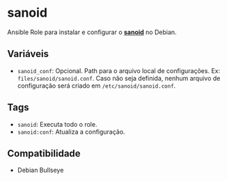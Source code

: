 # sanoid

Ansible Role para instalar e configurar o
**[sanoid](https://github.com/jimsalterjrs/sanoid/)** no Debian.

## Variáveis

 - `sanoid_conf`: Opcional. Path para o arquivo local de configurações. Ex:
   `files/sanoid/sanoid.conf`. Caso não seja definida, nenhum arquivo de configuração será
   criado em `/etc/sanoid/sanoid.conf`.

## Tags

- `sanoid`: Executa todo o role.
- `sanoid:conf`: Atualiza a configuração.

## Compatibilidade

- Debian Bullseye
